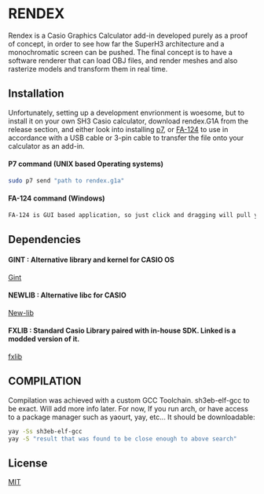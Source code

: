 # RENDEX

Rendex is a Casio Graphics Calculator add-in developed purely as a proof of concept, in order to see how far the SuperH3 architecture and a monochromatic screen can be pushed. The final concept is to have a software renderer that can load OBJ files, and render meshes and also rasterize models and transform them in real time.

## Installation

Unfortunately, setting up a development envrionment is woesome, but to install it on your own SH3 Casio calculator, download rendex.G1A from the release section, and either look into installing [p7](https://p7.planet-casio.com/), or [FA-124](https://edu.casio.com/education/support_software/dl/PC_links/fa124_inst_204_2.zip) to use in accordance with a USB cable or 3-pin cable to transfer the file onto your calculator as an add-in.

#### P7 command (UNIX based Operating systems)

```bash
sudo p7 send "path to rendex.g1a"
```
#### FA-124 command (Windows)
```bash
FA-124 is GUI based application, so just click and dragging will pull you through here :)
```

## Dependencies
#### GINT : Alternative library and kernel for CASIO OS
[Gint](https://gitea.planet-casio.com/Lephenixnoir/gint)
#### NEWLIB : Alternative libc for CASIO
[New-lib](https://git.planet-casio.com/Memallox/libc)
#### FXLIB : Standard Casio Library paired with in-house SDK. Linked is a modded version of it.
[fxlib](http://revolution-fx.sourceforge.net/)

## COMPILATION
Compilation was achieved with a custom GCC Toolchain.
sh3eb-elf-gcc to be exact. Will add more info later. For now, If you run arch, or have access to a package manager such as yaourt, yay, etc... It should be downloadable:
```bash
yay -Ss sh3eb-elf-gcc
yay -S "result that was found to be close enough to above search"
```


## License
[MIT](https://choosealicense.com/licenses/mit/)
